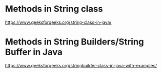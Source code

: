 # Methods in String class
https://www.geeksforgeeks.org/string-class-in-java/

# Methods in String Builders/String Buffer in Java
https://www.geeksforgeeks.org/stringbuilder-class-in-java-with-examples/
